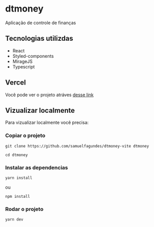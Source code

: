 # dtmoney

Aplicação de controle de finanças

## Tecnologias utilizdas

* React
* Styled-components
* MirageJS
* Typescript

## Vercel

Você pode ver o projeto atráves [desse link](https://dtmoney-dusky-alpha.vercel.app/)

## Vizualizar localmente

Para vizualizar localmente você precisa:

### Copiar o projeto

```
git clone https://github.com/samuelfagundes/dtmoney-vite dtmoney
```

```
cd dtmoney
```

### Instalar as dependencias

```
yarn install
```
ou

```
npm install
```

### Rodar o projeto

```
yarn dev
```
